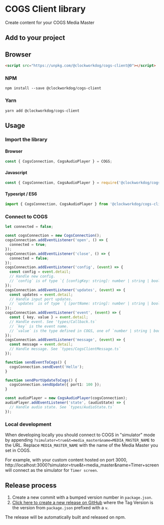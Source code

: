 # COGS Client library

Create content for your COGS Media Master

## Add to your project

## Browser

```html
<script src="https://unpkg.com/@clockworkdog/cogs-client@0"></script>
```

### NPM

```shell
npm install --save @clockworkdog/cogs-client
```

### Yarn

```shell
yarn add @clockworkdog/cogs-client
```

## Usage

### Import the library

#### Browser

```js
const { CogsConnection, CogsAudioPlayer } = COGS;
```

#### Javascript

```js
const { CogsConnection, CogsAudioPlayer } = require('@clockworkdog/cogs-client');
```

#### Typesript / ES6

```ts
import { CogsConnection, CogsAudioPlayer } from '@clockworkdog/cogs-client';
```

### Connect to COGS

```ts
let connected = false;

const cogsConnection = new CogsConnection();
cogsConnection.addEventListener('open', () => {
  connected = true;
});
cogsConnection.addEventListener('close', () => {
  connected = false;
});
cogsConnection.addEventListener('config', (event) => {
  const config = event.detail;
  // Handle new config.
  // `config` is of type `{ [configKey: string]: number | string | boolean }`
});
cogsConnection.addEventListener('updates', (event) => {
  const updates = event.detail;
  // Handle input port updates.
  // `updates` is of type `{ [portName: string]: number | string | boolean }`
});
cogsConnection.addEventListener('event', (event) => {
  const { key, value } = event.detail;
  // Handle event. See 'types/Callback.ts`
  // `key` is the event name.
  // `value` is the type defined in COGS, one of `number | string | boolean | undefined`
});
cogsConnection.addEventListener('message', (event) => {
  const message = event.detail;
  // Handle message. See `types/CogsClientMessage.ts`
});

function sendEventToCogs() {
  cogsConnection.sendEvent('Hello');
}

function sendPortUpdateToCogs() {
  cogsConnection.sendUpdate({ port1: 100 });
}

const audioPlayer = new CogsAudioPlayer(cogsConnection);
audioPlayer.addEventListener('state', (audioState) => {
  // Handle audio state. See `types/AudioState.ts`
});
```

### Local development

When developing locally you should connect to COGS in "simulator" mode by appending `?simulator=true&t=media_master&name=MEDIA_MASTER_NAME` to the URL. Replace `MEDIA_MASTER_NAME` with the name of the Media Master you set in COGS.

For example, with your custom content hosted on port 3000, http://localhost:3000?simulator=true&t=media_master&name=Timer+screen will connect as the simulator for `Timer screen`.

## Release process

1. Create a new commit with a bumped version number in `package.json`.
2. [Click here to create a new release on GitHub](https://github.com/clockwork-dog/cogs-client-lib/releases/new) where the Tag Version is the version from `package.json` prefixed with a `v`.

The release will be automatically built and released on npm.
